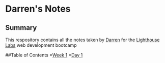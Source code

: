 # Darren's Notes

## Summary
This respository contains all the notes taken by [Darren](https://github.com/darrenpicard25) for the [Lighthouse Labs](https://www.lighthouselabs.ca/) web development bootcamp

##Table of Contents
*[Week 1](/Week_1)
  *[Day 1](/Week_1/Day_1)